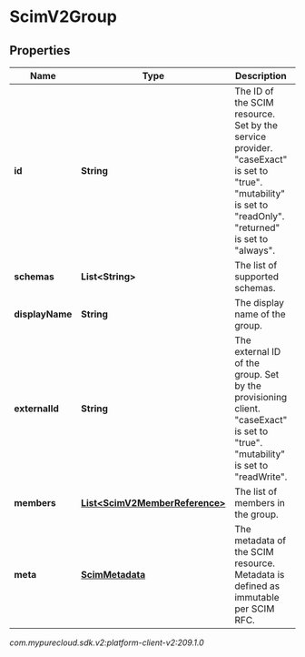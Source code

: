 # ScimV2Group


## Properties

| Name | Type | Description | Notes |
| ------------ | ------------- | ------------- | ------------- |
| **id** | **String** | The ID of the SCIM resource. Set by the service provider. \"caseExact\" is set to \"true\". \"mutability\" is set to \"readOnly\". \"returned\" is set to \"always\". |  [optional] |
| **schemas** | **List&lt;String&gt;** | The list of supported schemas. |  [optional] |
| **displayName** | **String** | The display name of the group. |  |
| **externalId** | **String** | The external ID of the group. Set by the provisioning client. \"caseExact\" is set to \"true\". \"mutability\" is set to \"readWrite\". |  [optional] |
| **members** | [**List&lt;ScimV2MemberReference&gt;**](ScimV2MemberReference) | The list of members in the group. |  [optional] |
| **meta** | [**ScimMetadata**](ScimMetadata) | The metadata of the SCIM resource. Metadata is defined as immutable per SCIM RFC. |  [optional] |




_com.mypurecloud.sdk.v2:platform-client-v2:209.1.0_
